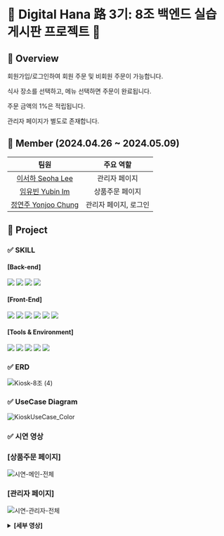 # 🌟 Digital Hana 路 3기: 8조 백엔드 실습 게시판 프로젝트 🌟

## 📍 Overview

회원가입/로그인하여 회원 주문 및 비회원 주문이 가능합니다.

식사 장소를 선택하고, 메뉴 선택하면 주문이 완료됩니다.

주문 금액의 1%은 적립됩니다.

관리자 페이지가 별도로 존재합니다.

## 🚀 Member (2024.04.26 ~ 2024.05.09)

|                             팀원                              |       주요 역할       |
| :-----------------------------------------------------------: | :-------------------: |
|  <a href="https://github.com/sseohalee">이서하 Seoha Lee</a>  |     관리자 페이지     |
|   <a href="https://github.com/yubin-im">임유빈 Yubin Im</a>   |    상품주문 페이지    |
| <a href="https://github.com/jennyjoo">정연주 Yonjoo Chung</a> | 관리자 페이지, 로그인 |

## 🚩 Project

### ✅ SKILL

#### [Back-end]

<p>
    <img src="https://img.shields.io/badge/java%2017-007396?style=for-the-badge&logo=java&logoColor=white"> 
    <img src="https://img.shields.io/badge/MySQL%208.0.33-4479A1?style=for-the-badge&logo=mysql&logoColor=white"> 
    <img src="https://img.shields.io/badge/spring%20boot-6DB33F?style=for-the-badge&logo=springboot&logoColor=white">
    <img src="https://img.shields.io/badge/JPA-005F0F?style=for-the-badge&logo=jpa&logoColor=white">
</p>

#### [Front-End]

<p>
    <img src="https://img.shields.io/badge/vite-%23646CFF.svg?style=for-the-badge&logo=vite&logoColor=white"/>
    <img src="https://img.shields.io/badge/Typescript-3178C6?style=for-the-badge&logo=Typescript&logoColor=white"/>
    <img src="https://img.shields.io/badge/react%2018.2.66-61DAFB?style=for-the-badge&logo=react&logoColor=black">
    <img src="https://img.shields.io/badge/Tailwind CSS-06B6D4?style=for-the-badge&logo=Tailwind CSS&logoColor=white"/>
    <img src="https://img.shields.io/badge/html5-E34F26?style=for-the-badge&logo=html5&logoColor=white"> 
    <img src="https://img.shields.io/badge/css-1572B6?style=for-the-badge&logo=css3&logoColor=white">
</p>

#### [Tools & Environment]

<p>
  <img src="https://img.shields.io/badge/IntelliJ%20IDEA-CB5B8D?style=for-the-badge&logo=intellijidea&logoColor=white"/>
  <img src="https://img.shields.io/badge/DBeaver-4D4D4D?style=for-the-badge&logo=dbeaver&logoColor=white">
  <img src="https://img.shields.io/badge/Postman-FF6C37?style=for-the-badge&logo=Postman&logoColor=white"/>
  <img src="https://img.shields.io/badge/Git-F05032?style=for-the-badge&logo=git&logoColor=white"/>
  <img src="https://img.shields.io/badge/GitHub-181717?style=for-the-badge&logo=GitHub&logoColor=white"/>
</p>

### ✅ ERD

![Kiosk-8조  (4)](https://github.com/Kiosk-Project/KioskBE/assets/165225479/d736a83a-90dc-4177-8e34-e8b5d1a80eb7)

### ✅ UseCase Diagram

![KioskUseCase_Color](https://github.com/Kiosk-Project/KioskBE/assets/140530127/19c06297-b2dc-479d-a58a-9351a2c102e6)

### ✅ 시연 영상

### [상품주문 페이지]

![시연-메인-전체](https://github.com/Kiosk-Project/KioskBE/assets/140530127/055e36b2-f821-47dd-85e7-773d572e2dee)

### [관리자 페이지]

![시연-관리자-전체](https://github.com/Kiosk-Project/KioskBE/assets/140530127/96f7d361-cc6c-4f76-a232-da0cef9495d0)

<details>
<summary><strong>[세부 영상]</strong></summary>
<div markdown="1">

### [상품주문 페이지]

|                                                  회원가입                                                   |                                                   로그인                                                    |
| :---------------------------------------------------------------------------------------------------------: | :---------------------------------------------------------------------------------------------------------: |
| ![회원가입](https://github.com/Kiosk-Project/KioskBE/assets/140530127/f5b3172e-285b-4440-8cfc-4f5c3973b9c2) |  ![로그인](https://github.com/Kiosk-Project/KioskBE/assets/140530127/36daa871-23d1-4164-97fe-86deef074556)  |
|                                                **메뉴 선택**                                                |                                                **주문 상세**                                                |
| ![메뉴선택](https://github.com/Kiosk-Project/KioskBE/assets/140530127/783669f9-a45a-475f-8125-6db4183b2006) | ![주문상세](https://github.com/Kiosk-Project/KioskBE/assets/140530127/95b987f7-32e9-48c6-8975-f25f32809ad0) |
|                                                **메뉴 추천**                                                |                                                **결제 성공**                                                |
| ![메뉴추천](https://github.com/Kiosk-Project/KioskBE/assets/140530127/827e5526-0328-45fc-aeff-cc26bbcde5a4) | ![결제성공](https://github.com/Kiosk-Project/KioskBE/assets/140530127/c1858104-4a56-4557-bb2f-f62a6b05f85b) |

### [관리자 페이지]

|                                                  사용자 관리                                                  |                                                  상품 관리                                                  |
| :-----------------------------------------------------------------------------------------------------------: | :---------------------------------------------------------------------------------------------------------: |
| ![사용자관리](https://github.com/Kiosk-Project/KioskBE/assets/140530127/37de233a-36f2-410e-8b13-34caf88c55a7) | ![상품관리](https://github.com/Kiosk-Project/KioskBE/assets/140530127/6aac8676-ba33-4a79-8132-761cc713fa79) |
|                                                 **주문 관리**                                                 |                                                **주문 통계**                                                |
|  ![주문관리](https://github.com/Kiosk-Project/KioskBE/assets/140530127/9d1e9af1-fea7-4a9e-947c-58cf7f0f7f66)  | ![주문통계](https://github.com/Kiosk-Project/KioskBE/assets/140530127/926be733-269c-4f71-8950-f15519f06f61) |

</div>
</details>
